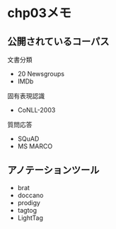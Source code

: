 # chp03メモ

## 公開されているコーパス

文書分類
- 20 Newsgroups
- IMDb

固有表現認識
- CoNLL-2003

質問応答
- SQuAD
- MS MARCO

## アノテーションツール
- brat
- doccano
- prodigy
- tagtog
- LightTag

